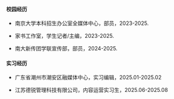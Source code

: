 #### 校园经历

- 南京大学本科招生办公室全媒体中心，部员，2023-2025.

- 家书工作室，学生记者/主编，2023-2025.

- 南大新传团学联宣传部，部员，2024-2025.

#### 实习经历

- 广东省潮州市潮安区融媒体中心，实习编辑，2025.01-2025.02

- 江苏德锐管理科技有限公司，内容运营实习生，2025.06-2025.08
